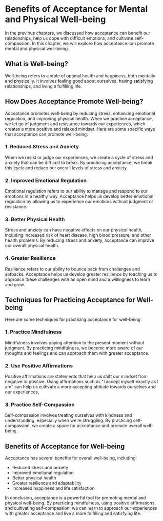 # Benefits of Acceptance for Mental and Physical Well-being

In the previous chapters, we discussed how acceptance can benefit our relationships, help us cope with difficult emotions, and cultivate self-compassion. In this chapter, we will explore how acceptance can promote mental and physical well-being.

What is Well-being?
-------------------

Well-being refers to a state of optimal health and happiness, both mentally and physically. It involves feeling good about ourselves, having satisfying relationships, and living a fulfilling life.

How Does Acceptance Promote Well-being?
---------------------------------------

Acceptance promotes well-being by reducing stress, enhancing emotional regulation, and improving physical health. When we practice acceptance, we let go of judgment and resistance towards our experiences, which creates a more positive and relaxed mindset. Here are some specific ways that acceptance can promote well-being:

### 1. Reduced Stress and Anxiety

When we resist or judge our experiences, we create a cycle of stress and anxiety that can be difficult to break. By practicing acceptance, we break this cycle and reduce our overall levels of stress and anxiety.

### 2. Improved Emotional Regulation

Emotional regulation refers to our ability to manage and respond to our emotions in a healthy way. Acceptance helps us develop better emotional regulation by allowing us to experience our emotions without judgment or resistance.

### 3. Better Physical Health

Stress and anxiety can have negative effects on our physical health, including increased risk of heart disease, high blood pressure, and other health problems. By reducing stress and anxiety, acceptance can improve our overall physical health.

### 4. Greater Resilience

Resilience refers to our ability to bounce back from challenges and setbacks. Acceptance helps us develop greater resilience by teaching us to approach these challenges with an open mind and a willingness to learn and grow.

Techniques for Practicing Acceptance for Well-being
---------------------------------------------------

Here are some techniques for practicing acceptance for well-being:

### 1. Practice Mindfulness

Mindfulness involves paying attention to the present moment without judgment. By practicing mindfulness, we become more aware of our thoughts and feelings and can approach them with greater acceptance.

### 2. Use Positive Affirmations

Positive affirmations are statements that help us shift our mindset from negative to positive. Using affirmations such as "I accept myself exactly as I am" can help us cultivate a more accepting attitude towards ourselves and our experiences.

### 3. Practice Self-Compassion

Self-compassion involves treating ourselves with kindness and understanding, especially when we're struggling. By practicing self-compassion, we create a space for acceptance and promote overall well-being.

Benefits of Acceptance for Well-being
-------------------------------------

Acceptance has several benefits for overall well-being, including:

* Reduced stress and anxiety
* Improved emotional regulation
* Better physical health
* Greater resilience and adaptability
* Increased happiness and life satisfaction

In conclusion, acceptance is a powerful tool for promoting mental and physical well-being. By practicing mindfulness, using positive affirmations, and cultivating self-compassion, we can learn to approach our experiences with greater acceptance and live a more fulfilling and satisfying life.
